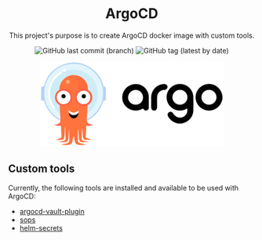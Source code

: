 <div align="center">

# ArgoCD
This project's purpose is to create ArgoCD docker image with custom tools.<br>

![GitHub last commit (branch)](https://img.shields.io/github/last-commit/shini4i/docker-argocd/main?style=flat-square)
![GitHub tag (latest by date)](https://img.shields.io/github/v/tag/shini4i/docker-argocd?style=flat-square)

<img src="https://raw.githubusercontent.com/shini4i/assets/main/src/argo-cd/argo.png" alt="Showcase">

</div>

## Custom tools
Currently, the following tools are installed and available to be used with ArgoCD:
- [argocd-vault-plugin](https://github.com/argoproj-labs/argocd-vault-plugin)
- [sops](https://github.com/mozilla/sops)
- [helm-secrets](https://github.com/jkroepke/helm-secrets)
